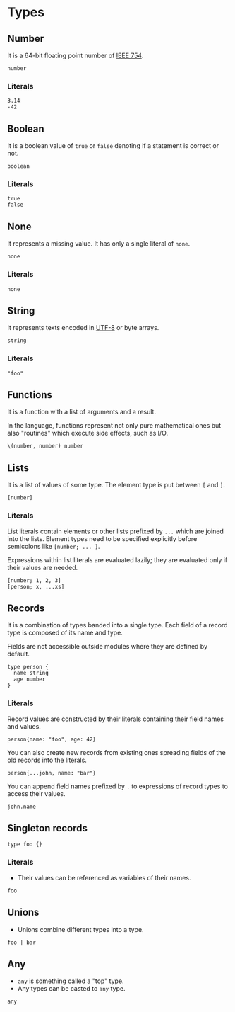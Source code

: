 # Types

## Number

It is a 64-bit floating point number of [IEEE 754](https://en.wikipedia.org/wiki/IEEE_754).

```pen
number
```

### Literals

```pen
3.14
-42
```

## Boolean

It is a boolean value of `true` or `false` denoting if a statement is correct or not.

```pen
boolean
```

### Literals

```pen
true
false
```

## None

It represents a missing value. It has only a single literal of `none`.

```pen
none
```

### Literals

```pen
none
```

## String

It represents texts encoded in [UTF-8](https://en.wikipedia.org/wiki/UTF-8) or byte arrays.

```pen
string
```

### Literals

```pen
"foo"
```

## Functions

It is a function with a list of arguments and a result.

In the language, functions represent not only pure mathematical ones but also "routines" which execute side effects, such as I/O.

```pen
\(number, number) number
```

## Lists

It is a list of values of some type. The element type is put between `[` and `]`.

```pen
[number]
```

### Literals

List literals contain elements or other lists prefixed by `...` which are joined into the lists. Element types need to be specified explicitly before semicolons like `[number; ... ]`.

Expressions within list literals are evaluated lazily; they are evaluated only if their values are needed.

```pen
[number; 1, 2, 3]
[person; x, ...xs]
```

## Records

It is a combination of types banded into a single type. Each field of a record type is composed of its name and type.

Fields are not accessible outside modules where they are defined by default.

```pen
type person {
  name string
  age number
}
```

### Literals

Record values are constructed by their literals containing their field names and values.

```pen
person{name: "foo", age: 42}
```

You can also create new records from existing ones spreading fields of the old records into the literals.

```pen
person{...john, name: "bar"}
```

You can append field names prefixed by `.` to expressions of record types to access their values.

```pen
john.name
```

## Singleton records

```pen
type foo {}
```

### Literals

- Their values can be referenced as variables of their names.

```pen
foo
```

## Unions

- Unions combine different types into a type.

```pen
foo | bar
```

## Any

- `any` is something called a "top" type.
- Any types can be casted to `any` type.

```pen
any
```
